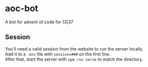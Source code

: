 # aoc-bot

A bot for advent of code for 13|37

## Session

You'll need a valid session from the website to run the server locally.  
Add it to a `.env` file with `session=###` on the first line.  
After that, start the server with `npm run serve` to watch the directory.
